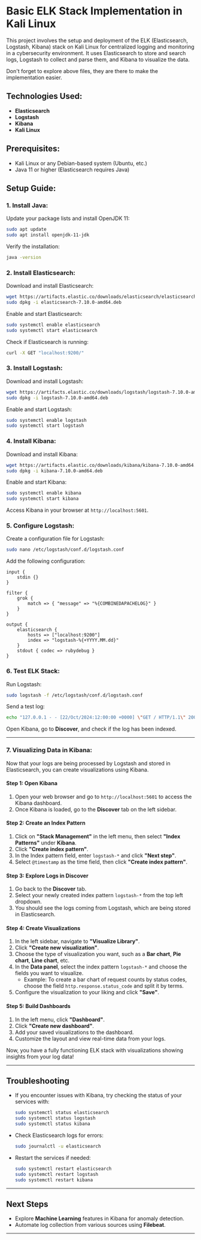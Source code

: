# Basic ELK Stack Implementation in Kali Linux

This project involves the setup and deployment of the ELK (Elasticsearch, Logstash, Kibana) stack on Kali Linux for centralized logging and monitoring in a cybersecurity environment. It uses Elasticsearch to store and search logs, Logstash to collect and parse them, and Kibana to visualize the data.

Don't forget to explore above files, they are there to make the implementation easier.

## Technologies Used:
- **Elasticsearch**
- **Logstash**
- **Kibana**
- **Kali Linux**

## Prerequisites:
- Kali Linux or any Debian-based system (Ubuntu, etc.)
- Java 11 or higher (Elasticsearch requires Java)

## Setup Guide:

### 1. Install Java:
Update your package lists and install OpenJDK 11:
```bash
sudo apt update
sudo apt install openjdk-11-jdk
```
Verify the installation:
```bash
java -version
```

### 2. Install Elasticsearch:
Download and install Elasticsearch:
```bash
wget https://artifacts.elastic.co/downloads/elasticsearch/elasticsearch-7.10.0-amd64.deb
sudo dpkg -i elasticsearch-7.10.0-amd64.deb
```
Enable and start Elasticsearch:
```bash
sudo systemctl enable elasticsearch
sudo systemctl start elasticsearch
```
Check if Elasticsearch is running:
```bash
curl -X GET "localhost:9200/"
```

### 3. Install Logstash:
Download and install Logstash:
```bash
wget https://artifacts.elastic.co/downloads/logstash/logstash-7.10.0-amd64.deb
sudo dpkg -i logstash-7.10.0-amd64.deb
```
Enable and start Logstash:
```bash
sudo systemctl enable logstash
sudo systemctl start logstash
```

### 4. Install Kibana:
Download and install Kibana:
```bash
wget https://artifacts.elastic.co/downloads/kibana/kibana-7.10.0-amd64.deb
sudo dpkg -i kibana-7.10.0-amd64.deb
```
Enable and start Kibana:
```bash
sudo systemctl enable kibana
sudo systemctl start kibana
```
Access Kibana in your browser at `http://localhost:5601`.

### 5. Configure Logstash:
Create a configuration file for Logstash:
```bash
sudo nano /etc/logstash/conf.d/logstash.conf
```
Add the following configuration:
```plaintext
input {
    stdin {}
}

filter {
    grok {
        match => { "message" => "%{COMBINEDAPACHELOG}" }
    }
}

output {
    elasticsearch {
        hosts => ["localhost:9200"]
        index => "logstash-%{+YYYY.MM.dd}"
    }
    stdout { codec => rubydebug }
}
```

### 6. Test ELK Stack:
Run Logstash:
```bash
sudo logstash -f /etc/logstash/conf.d/logstash.conf
```
Send a test log:
```bash
echo "127.0.0.1 - - [22/Oct/2024:12:00:00 +0000] \"GET / HTTP/1.1\" 200 1234" | sudo logstash -f /etc/logstash/conf.d/logstash.conf
```
Open Kibana, go to **Discover**, and check if the log has been indexed.

---

### 7. Visualizing Data in Kibana:

Now that your logs are being processed by Logstash and stored in Elasticsearch, you can create visualizations using Kibana.

#### Step 1: Open Kibana

1. Open your web browser and go to `http://localhost:5601` to access the Kibana dashboard.
2. Once Kibana is loaded, go to the **Discover** tab on the left sidebar.

#### Step 2: Create an Index Pattern

1. Click on **"Stack Management"** in the left menu, then select **"Index Patterns"** under **Kibana**.
2. Click **"Create index pattern"**.
3. In the Index pattern field, enter `logstash-*` and click **"Next step"**.
4. Select `@timestamp` as the time field, then click **"Create index pattern"**.

#### Step 3: Explore Logs in Discover

1. Go back to the **Discover** tab.
2. Select your newly created index pattern `logstash-*` from the top left dropdown.
3. You should see the logs coming from Logstash, which are being stored in Elasticsearch.

#### Step 4: Create Visualizations

1. In the left sidebar, navigate to **"Visualize Library"**.
2. Click **"Create new visualization"**.
3. Choose the type of visualization you want, such as a **Bar chart**, **Pie chart**, **Line chart**, etc.
4. In the **Data panel**, select the index pattern `logstash-*` and choose the fields you want to visualize.
   - Example: To create a bar chart of request counts by status codes, choose the field `http.response.status_code` and split it by terms.
5. Configure the visualization to your liking and click **"Save"**.

#### Step 5: Build Dashboards

1. In the left menu, click **"Dashboard"**.
2. Click **"Create new dashboard"**.
3. Add your saved visualizations to the dashboard.
4. Customize the layout and view real-time data from your logs.

Now, you have a fully functioning ELK stack with visualizations showing insights from your log data!

---

## Troubleshooting

- If you encounter issues with Kibana, try checking the status of your services with:
  ```bash
  sudo systemctl status elasticsearch
  sudo systemctl status logstash
  sudo systemctl status kibana
  ```

- Check Elasticsearch logs for errors:
  ```bash
  sudo journalctl -u elasticsearch
  ```

- Restart the services if needed:
  ```bash
  sudo systemctl restart elasticsearch
  sudo systemctl restart logstash
  sudo systemctl restart kibana
  ```

---

## Next Steps

- Explore **Machine Learning** features in Kibana for anomaly detection.
- Automate log collection from various sources using **Filebeat**.

---
